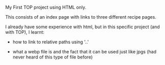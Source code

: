 My First TOP project using HTML only.  

This consists of an index page with links to three different recipe pages.

I already have some experience with html, but in this specific project (and with TOP), I learnt:

- how to link to relative paths using '..'

- what a webp file is and the fact that it can be used just like jpgs (had never heard of this type of file before)
